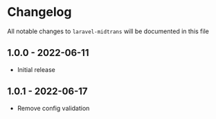 # Changelog

All notable changes to `laravel-midtrans` will be documented in this file

## 1.0.0 - 2022-06-11

- Initial release

## 1.0.1 - 2022-06-17

- Remove config validation

